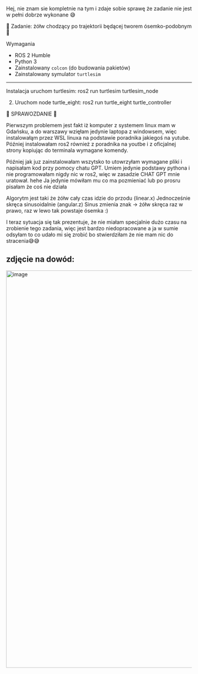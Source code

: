 

Hej, nie znam sie kompletnie na tym i zdaje sobie sprawę że zadanie nie jest w pełni dobrze wykonane 😅

🐢 Zadanie: żółw chodzący po trajektorii będącej tworem ósemko-podobnym 🐢

Wymagania
- ROS 2 Humble
- Python 3
- Zainstalowany `colcon` (do budowania pakietów)
- Zainstalowany symulator `turtlesim`

---

Instalacja
uruchom turtlesim:
ros2 run turtlesim turtlesim_node

2. Uruchom node turtle_eight:
ros2 run turtle_eight turtle_controller


🐢 SPRAWOZDANIE 🐢

Pierwszym problemem jest fakt iż komputer z systemem linux mam w Gdańsku, a do warszawy wzięłam jedynie laptopa z windowsem, więc instalowałąm przez WSL linuxa na podstawie poradnika jakiegoś na yutube.
Później instalowałam ros2 również z poradnika na youtbe i z oficjalnej strony kopiując do terminala wymagane komendy.

Później jak juz zainstalowałam wszytsko to utowrzyłam wymagane pliki i napisałam kod przy pomocy chatu GPT.
Umiem jedynie podstawy pythona i nie programowałam nigdy nic w ros2, więc w zasadzie CHAT GPT mnie uratował. hehe
Ja jedynie mówiłam mu co ma pozmieniać lub po prosru pisałam że coś nie działa

Algorytm jest taki że żółw cały czas idzie do przodu (linear.x)
Jednocześnie skręca sinusoidalnie (angular.z)
Sinus zmienia znak → żółw skręca raz w prawo, raz w lewo
tak powstaje ósemka :)


I teraz sytuacja się tak prezentuje, że nie miałam specjalnie dużo czasu na zrobienie tego zadania, więc jest bardzo niedopracowane a ja w sumie odsyłam to co udało mi się zrobić bo stwierdziłam że nie mam nic do stracenia😅😅


zdjęcie na dowód:
---
<img width="1919" height="1079" alt="image" src="https://github.com/user-attachments/assets/042b4304-0736-40b0-b9cc-6d5065ad5080" />







